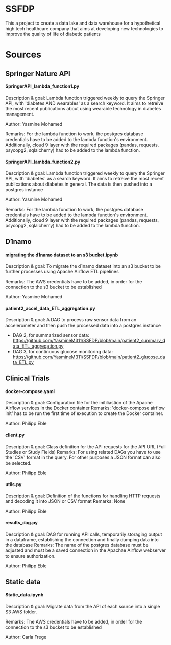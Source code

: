 # SSFDP
This a project to create a data lake and data warehouse for a hypothetical high tech healthcare company that aims at developing new technologies to improve the quality of life of diabetic patients

# Sources
## Springer Nature API
#### SpringerAPI_lambda_function1.py 

Description & goal: Lambda function triggered weekly to query the Springer API, with 'diabetes AND wearables' as a search keyword. It aims to retreive the most recent publications about using wearable technology in diabetes management.

Author: Yasmine Mohamed

Remarks: For the lambda function to work, the postgres database credentials have to be added to the lambda function's environment. Additionally, cloud 9 layer with the required packages (pandas, requests, psycopg2, sqlalchemy) had to be added to the lambda function.

#### SpringerAPI_lambda_function2.py

Description & goal: Lambda function triggered weekly to query the Springer API, with 'diabetes' as a search keyword. It aims to retreive the most recent publications about diabetes in general. The data is then pushed into a postgres instance

Author: Yasmine Mohamed

Remarks: For the lambda function to work, the postgres database credentials have to be added to the lambda function's environment. Additionally, cloud 9 layer with the required packages (pandas, requests, psycopg2, sqlalchemy) had to be added to the lambda function.

## D1namo 
#### migrating the d1namo dataset to an s3 bucket.ipynb

Description & goal: To migrate the d1namo dataset into an s3 bucket to be further processes using Apache Airflow ETL pipelines

Remarks: The AWS credentials have to be added, in order for the connection to the s3 bucket to be established

Author: Yasmine Mohamed

#### patient2_accel_data_ETL_aggregation.py

Description & goal: A DAG to process raw sensor data from an accelerometer and then push the processed data into a postgres instance


- DAG 2, for summarized sensor data: https://github.com/YasmineM311/SSFDP/blob/main/patient2_summary_data_ETL_aggregation.py
- DAG 3, for continuous glucose monitoring data: https://github.com/YasmineM311/SSFDP/blob/main/patient2_glucose_data_ETL.py 

## Clinical Trials


#### docker-compose.yaml

Description & goal: Configuration file for the initiliastion of the Apache Airflow services in the Docker container
Remarks: 'docker-compose airflow init' has to be run the first time of execution to create the Docker container. 

Author: Philipp Eble

#### client.py

Description & goal: Class definition for the API requests for the API URL (Full Studies or Study Fields)
Remarks: For using related DAGs you have to use the 'CSV' format in the query. For other purposes a JSON format can also be selected. 

Author: Philipp Eble


#### utils.py

Description & goal: Definition of the functions for handling HTTP requests and decoding it into JSON or CSV format
Remarks: None 

Author: Philipp Eble


#### results_dag.py 

Description & goal: DAG for running API calls, temporarily storaging output in a dataframe, establishing the connection and finally dumping data into the database
Remarks: The name of the postgres database must be adjusted and must be a saved connection in the Apachae Airflow webserver to ensure authorization.  

Author: Philipp Eble

 
## Static data

#### Static_data.ipynb
Description & goal: Migrate data from the API of each source into a single S3 AWS folder.

Remarks: The AWS credentials have to be added, in order for the connection to the s3 bucket to be established

Author: Carla Frege

